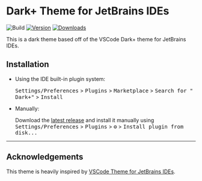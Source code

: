 # Dark+ Theme for JetBrains IDEs

![Build](https://github.com/j-d-ha/Dark-Plus-Theme/workflows/Build/badge.svg)
[![Version](https://img.shields.io/jetbrains/plugin/v/PLUGIN_ID.svg)](https://plugins.jetbrains.com/plugin/PLUGIN_ID)
[![Downloads](https://img.shields.io/jetbrains/plugin/d/PLUGIN_ID.svg)](https://plugins.jetbrains.com/plugin/PLUGIN_ID)

<!-- Plugin description -->

This is a dark theme based off of the VSCode Dark+ theme for JetBrains IDEs.

<!-- Plugin description end -->

## Installation

- Using the IDE built-in plugin system:

  <kbd>Settings/Preferences</kbd> > <kbd>Plugins</kbd> > <kbd>Marketplace</kbd> > <kbd>Search for "
  Dark+"</kbd> >
  <kbd>Install</kbd>

- Manually:

  Download the [latest release](https://github.com/j-d-ha/Dark-Plus-Theme/releases/latest) and install it manually
  using
  <kbd>Settings/Preferences</kbd> > <kbd>Plugins</kbd> > <kbd>⚙️</kbd> > <kbd>Install plugin from disk...</kbd>

---

## Acknowledgements

This theme is heavily inspired by [VSCode Theme for JetBrains IDEs](https://github.com/dinbtechit/vscode-theme).